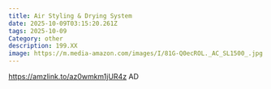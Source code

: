 ```yaml
---
title: Air Styling & Drying System
date: 2025-10-09T03:15:20.261Z
tags: 2025-10-09
Category: other
description: 199.XX
image: https://m.media-amazon.com/images/I/81G-Q0ecROL._AC_SL1500_.jpg
---
```

https://amzlink.to/az0wmkm1jUR4z    AD
